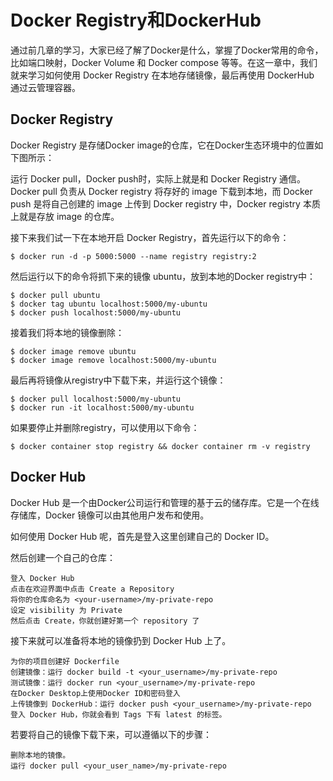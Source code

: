 # Docker Registry和DockerHub
通过前几章的学习，大家已经了解了Docker是什么，掌握了Docker常用的命令，比如端口映射，Docker Volume 和 Docker compose 等等。在这一章中，我们就来学习如何使用 Docker Registry 在本地存储镜像，最后再使用 DockerHub 通过云管理容器。

## Docker Registry
Docker Registry 是存储Docker image的仓库，它在Docker生态环境中的位置如下图所示：


运行 Docker pull，Docker push时，实际上就是和 Docker Registry 通信。Docker pull 负责从 Docker registry 将存好的 image 下载到本地，而 Docker push 是将自己创建的 image 上传到 Docker registry 中，Docker registry 本质上就是存放 image 的仓库。

接下来我们试一下在本地开启 Docker Registry，首先运行以下的命令：
```
$ docker run -d -p 5000:5000 --name registry registry:2
```
然后运行以下的命令将抓下来的镜像 ubuntu，放到本地的Docker registry中：
```
$ docker pull ubuntu
$ docker tag ubuntu localhost:5000/my-ubuntu
$ docker push localhost:5000/my-ubuntu
```
接着我们将本地的镜像删除：
```
$ docker image remove ubuntu
$ docker image remove localhost:5000/my-ubuntu
```
最后再将镜像从registry中下载下来，并运行这个镜像：
```
$ docker pull localhost:5000/my-ubuntu
$ docker run -it localhost:5000/my-ubuntu
```
如果要停止并删除registry，可以使用以下命令：
```
$ docker container stop registry && docker container rm -v registry
```
## Docker Hub
Docker Hub 是一个由Docker公司运行和管理的基于云的储存库。它是一个在线存储库，Docker 镜像可以由其他用户发布和使用。

如何使用 Docker Hub 呢，首先是登入这里创建自己的 Docker ID。

然后创建一个自己的仓库：
```
登入 Docker Hub
点击在欢迎界面中点击 Create a Repository
将你的仓库命名为 <your-username>/my-private-repo
设定 visibility 为 Private
然后点击 Create，你就创建好第一个 repository 了
```
接下来就可以准备将本地的镜像扔到 Docker Hub 上了。
```
为你的项目创建好 Dockerfile
创建镜像：运行 docker build -t <your_username>/my-private-repo
测试镜像：运行 docker run <your_username>/my-private-repo
在Docker Desktop上使用Docker ID和密码登入
上传镜像到 DockerHub：运行 docker push <your_username>/my-private-repo
登入 Docker Hub，你就会看到 Tags 下有 latest 的标签。
```
若要将自己的镜像下载下来，可以遵循以下的步骤：
```
删除本地的镜像。
运行 docker pull <your_user_name>/my-private-repo
```